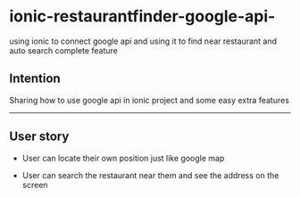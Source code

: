 # ionic-restaurantfinder-google-api-
using ionic to connect google api and using it to find near restaurant and auto search complete feature
## Intention 


Sharing how to use google api in ionic project and some easy extra features

--------------------------------------
## User story

- User can locate their own position just like google map</p>
- User can search the restaurant near them and see the address on the screen</p>
